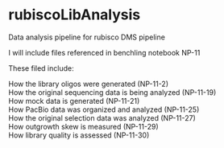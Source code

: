 # rubiscoLibAnalysis
Data analysis pipeline for rubisco DMS pipeline

I will include files referenced in benchling notebook NP-11

These filed include:<br>

How the library oligos were generated (NP-11-2) <br>
How the original sequencing data is being analyzed (NP-11-19)<br>
How mock data is generated (NP-11-21)<br>
How PacBio data was organized and analyzed (NP-11-25)<br>
How the original selection data was analyzed (NP-11-27)<br>
How outgrowth skew is measured (NP-11-29)<br>
How library quality is assessed (NP-11-30)<br>
<br>
